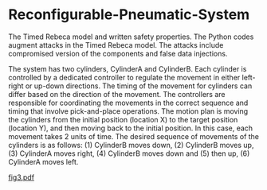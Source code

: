 # Reconfigurable-Pneumatic-System

The Timed Rebeca model and written safety properties.
The Python codes augment attacks in the Timed Rebeca model. The attacks include compromised version of the components and false data injections.



The system has two cylinders, CylinderA and CylinderB. Each cylinder is controlled by a dedicated controller to regulate the movement in either left-right or up-down directions. The timing of the movement for cylinders can differ based on the direction of the
movement. The controllers are responsible for coordinating the movements in the correct sequence and timing that involve pick-and-place operations.
The motion plan is moving the cylinders from the initial position (location X) to the target position (location Y), and then moving back to the initial position. In this case, each movement takes 2 units of time. The desired sequence of movements of the cylinders is as follows: (1) CylinderB moves
down, (2) CylinderB moves up, (3) CylinderA moves right, (4) CylinderB moves down and (5) then up, (6) CylinderA moves left.

[fig3.pdf](https://github.com/fereidoun-moradi/Reconfigurable-Pneumatic-System/files/11395744/fig3.pdf)
